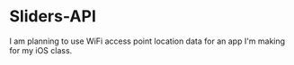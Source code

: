 # Sliders-API
I am planning to use WiFi access point location data for an app I'm making for my iOS class.
